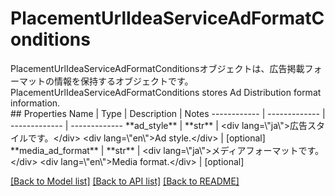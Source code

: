 # PlacementUrlIdeaServiceAdFormatConditions

<div lang=\"ja\">PlacementUrlIdeaServiceAdFormatConditionsオブジェクトは、広告掲載フォーマットの情報を保持するオブジェクトです。</div> <div lang=\"en\">PlacementUrlIdeaServiceAdFormatConditions stores Ad Distribution format information.</div> 
## Properties
Name | Type | Description | Notes
------------ | ------------- | ------------- | -------------
**ad_style** | **str** | &lt;div lang&#x3D;\&quot;ja\&quot;&gt;広告スタイルです。&lt;/div&gt; &lt;div lang&#x3D;\&quot;en\&quot;&gt;Ad style.&lt;/div&gt;  | [optional] 
**media_ad_format** | **str** | &lt;div lang&#x3D;\&quot;ja\&quot;&gt;メディアフォーマットです。&lt;/div&gt; &lt;div lang&#x3D;\&quot;en\&quot;&gt;Media format.&lt;/div&gt;  | [optional] 

[[Back to Model list]](../README.md#documentation-for-models) [[Back to API list]](../README.md#documentation-for-api-endpoints) [[Back to README]](../README.md)


